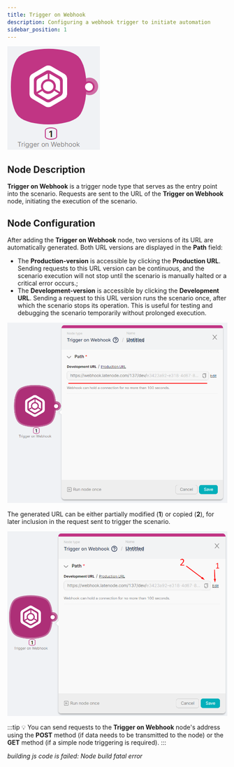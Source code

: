 ```yaml
---
title: Trigger on Webhook
description: Configuring a webhook trigger to initiate automation
sidebar_position: 1
---
```


![Untitled](./trigger_on_webhook/untitled.png)

## **Node Description**

**Trigger on Webhook** is a trigger node type that serves as the entry point into the scenario. Requests are sent to the URL of the **Trigger on Webhook** node, initiating the execution of the scenario.

## **Node Configuration** 

After adding the **Trigger on Webhook** node, two versions of its URL are automatically generated. Both URL versions are displayed in the **Path** field:

- The **Production-version** is accessible by clicking the **Production URL**. Sending requests to this URL version can be continuous, and the scenario execution will not stop until the scenario is manually halted or a critical error occurs.;
- The **Development-version** is accessible by clicking the **Development URL**. Sending a request to this URL version runs the scenario once, after which the scenario stops its operation. This is useful for testing and debugging the scenario temporarily without prolonged execution.

![Untitled](./trigger_on_webhook/untitled_1.png)

The generated URL can be either partially modified (**1**) or copied (**2**), for later inclusion in the request sent to trigger the scenario.

![Untitled](./trigger_on_webhook/untitled_2.png)

:::tip
💡 You can send requests to the **Trigger on Webhook** node's address using the **POST** method (if data needs to be transmitted to the node) or the **GET** method (if a simple node triggering is required).
:::

*building js code is failed: Node build fatal error*
